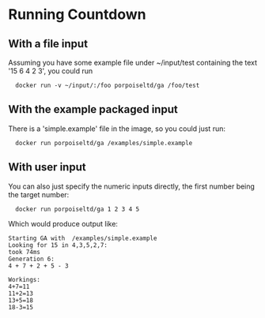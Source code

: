 Running Countdown
=================

## With a file input

Assuming you have some example file under ~/input/test containing
the text '15 6 4 2 3', you could run

```
  docker run -v ~/input/:/foo porpoiseltd/ga /foo/test
```

## With the example packaged input

There is a 'simple.example' file in the image, so you could just run:

```
  docker run porpoiseltd/ga /examples/simple.example
```


## With user input

You can also just specify the numeric inputs directly,
the first number being the target number:

```
  docker run porpoiseltd/ga 1 2 3 4 5
```

Which would produce output like:

```
Starting GA with  /examples/simple.example
Looking for 15 in 4,3,5,2,7:
took 74ms
Generation 6:
4 + 7 + 2 + 5 - 3

Workings:
4+7=11
11+2=13
13+5=18
18-3=15

```
